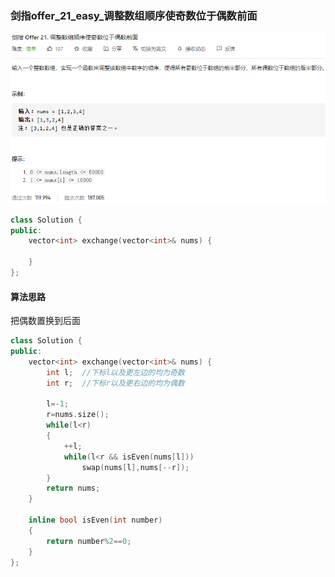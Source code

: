 ### 剑指offer_21_easy_调整数组顺序使奇数位于偶数前面

![image-20210405174751934](剑指offer_21_easy_调整数组顺序使奇数位于偶数前面.assets/image-20210405174751934.png)

```c++
class Solution {
public:
    vector<int> exchange(vector<int>& nums) {

    }
};
```

#### 算法思路

把偶数置换到后面

```c++
class Solution {
public:
    vector<int> exchange(vector<int>& nums) {
        int l;  //下标l以及更左边的均为奇数
        int r;  //下标r以及更右边的均为偶数

        l=-1;
        r=nums.size();
        while(l<r)
        {
            ++l;
            while(l<r && isEven(nums[l]))
                swap(nums[l],nums[--r]);
        }
        return nums;
    }

    inline bool isEven(int number)
    {
        return number%2==0;
    }
};
```

